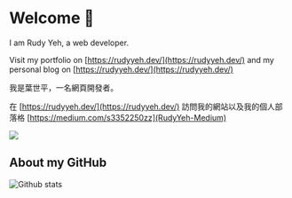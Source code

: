 # Welcome 👋

I am Rudy Yeh, a web developer.

Visit my portfolio on [https://rudyyeh.dev/](https://rudyyeh.dev/) and my personal blog on [https://rudyyeh.dev/](https://rudyyeh.dev/)

我是葉世平，一名網頁開發者。

在 [https://rudyyeh.dev/](https://rudyyeh.dev/) 訪問我的網站以及我的個人部落格 [https://medium.com/s3352250zz](RudyYeh-Medium)

<a href="https://rudyyeh.dev/">
  <img src="https://skillicons.dev/icons?i=html,css,javascript,react,next,tailwind,mongo,ts,netlify,vscode,nodejs,idea)" />
</a>

## About my GitHub

![Github stats](https://github-readme-stats.vercel.app/api?username=rudy0628&show_icons=true&count_private=true)

<!--
**rudy0628/rudy0628** is a ✨ _special_ ✨ repository because its `README.md` (this file) appears on your GitHub profile.

Here are some ideas to get you started:

- 🔭 I’m currently working on ...
- 🌱 I’m currently learning ...
- 👯 I’m looking to collaborate on ...
- 🤔 I’m looking for help with ...
- 💬 Ask me about ...
- 📫 How to reach me: ...
- 😄 Pronouns: ...
- ⚡ Fun fact: ...
-->
